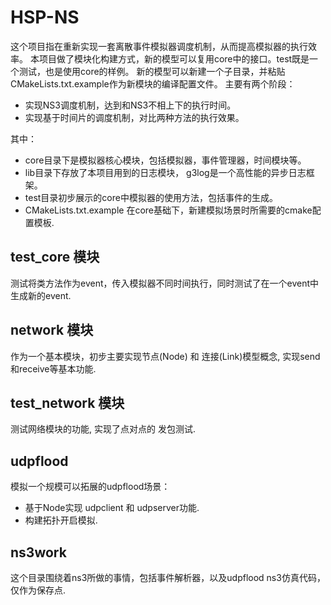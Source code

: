 # HSP-NS

这个项目指在重新实现一套离散事件模拟器调度机制，从而提高模拟器的执行效率。
本项目做了模块化构建方式，新的模型可以复用core中的接口。test既是一个测试，也是使用core的样例。
新的模型可以新建一个子目录，并粘贴CMakeLists.txt.example作为新模块的编译配置文件。
主要有两个阶段：

* 实现NS3调度机制，达到和NS3不相上下的执行时间。
* 实现基于时间片的调度机制，对比两种方法的执行效果。

其中：

* core目录下是模拟器核心模块，包括模拟器，事件管理器，时间模块等。
* lib目录下存放了本项目用到的日志模块， g3log是一个高性能的异步日志框架。
* test目录初步展示的core中模拟器的使用方法，包括事件的生成。
* CMakeLists.txt.example 在core基础下，新建模拟场景时所需要的cmake配置模板.

## test_core 模块

测试将类方法作为event，传入模拟器不同时间执行，同时测试了在一个event中生成新的event.

## network 模块

作为一个基本模块，初步主要实现节点(Node) 和 连接(Link)模型概念, 实现send和receive等基本功能.

## test_network 模块

测试网络模块的功能, 实现了点对点的 发包测试.

## udpflood

模拟一个规模可以拓展的udpflood场景：

* 基于Node实现 udpclient 和 udpserver功能.
* 构建拓扑开启模拟.

## ns3work

这个目录围绕着ns3所做的事情，包括事件解析器，以及udpflood ns3仿真代码，仅作为保存点.



